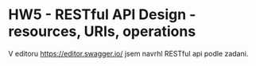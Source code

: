 # HW5 - RESTful API Design - resources, URIs, operations

V editoru https://editor.swagger.io/ jsem navrhl RESTful api podle zadani.
